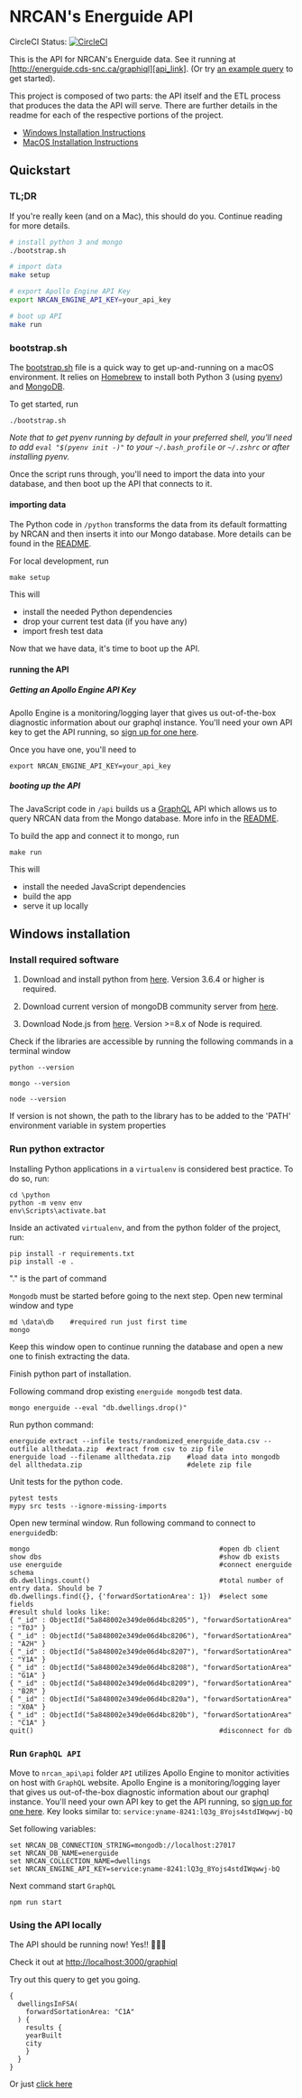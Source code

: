 # NRCAN's Energuide API

CircleCI Status: [![CircleCI](https://circleci.com/gh/cds-snc/nrcan_api.svg?style=svg)](https://circleci.com/gh/cds-snc/nrcan_api)

This is the API for NRCAN's Energuide data. See it running at [http://energuide.cds-snc.ca/graphiql][api_link]. (Or try [an example query][api_link_with_query] to get started).

This project is composed of two parts: the API itself and the ETL process that produces the data the API will serve.
There are further details in the readme for each of the respective portions of the project.

[api_link]: http://energuide.cds-snc.ca/graphiql
[api_link_with_query]: http://energuide.cds-snc.ca/graphiql?query=%7B%0A%20%20dwellingsInFSA(%0A%20%20%20%20forwardSortationArea%3A%20%22C1A%22%0A%20%20)%20%7B%0A%20%20%20%20results%20%7B%0A%20%20%20%20yearBuilt%0A%20%20%20%20city%0A%20%20%20%20%7D%0A%20%20%7D%0A%7D

- [Windows Installation Instructions](#windows-installation)
- [MacOS Installation Instructions](#tldr)

## Quickstart

### TL;DR

If you're really keen (and on a Mac), this should do you. Continue reading for more details.

```sh
# install python 3 and mongo
./bootstrap.sh

# import data
make setup

# export Apollo Engine API Key
export NRCAN_ENGINE_API_KEY=your_api_key

# boot up API
make run
```

### bootstrap.sh

The [bootstrap.sh]() file is a quick way to get up-and-running on a macOS environment. It relies on [Homebrew](https://brew.sh/) to install both Python 3 (using [pyenv](https://github.com/pyenv/pyenv#homebrew-on-mac-os-x)) and [MongoDB](https://docs.mongodb.com/manual/tutorial/install-mongodb-on-os-x/#install-mongodb-community-edition-with-homebrew).

To get started, run

```
./bootstrap.sh
```

*Note that to get pyenv running by default in your preferred shell, you'll need to add `eval "$(pyenv init -)"` to your `~/.bash_profile` or `~/.zshrc` or after installing pyenv.*

Once the script runs through, you'll need to import the data into your database, and then boot up the API that connects to it.

#### importing data

The Python code in `/python` transforms the data from its default formatting by NRCAN and then inserts it into our Mongo database. More details can be found in the [README](https://github.com/cds-snc/nrcan_api/blob/master/python/README.md).

For local development, run
```
make setup
```
This will
- install the needed Python dependencies
- drop your current test data (if you have any)
- import fresh test data

Now that we have data, it's time to boot up the API.

#### running the API

##### Getting an Apollo Engine API Key

Apollo Engine is a monitoring/logging layer that gives us out-of-the-box diagnostic information about our graphql instance. You'll need your own API key to get the API running, so [sign up for one here](https://engine.apollographql.com/login).

Once you have one, you'll need to
```
export NRCAN_ENGINE_API_KEY=your_api_key
```


##### booting up the API

The JavaScript code in `/api` builds us a [GraphQL](http://graphql.org/learn/) API which allows us to query NRCAN data from the Mongo database. More info in the [README](https://github.com/cds-snc/nrcan_api/blob/master/api/README.md).

To build the app and connect it to mongo, run
```
make run
```

This will
- install the needed JavaScript dependencies
- build the app
- serve it up locally

## Windows installation

### Install required software

1. Download and install python from [here](https://www.python.org/downloads/release/python-364/).
Version 3.6.4 or higher is required.

2. Download current version of mongoDB community server from [here](https://www.mongodb.com/download-center#community).

3. Download Node.js from [here](https://nodejs.org/en/download/). Version >=8.x of Node is required.

Check if the libraries are accessible by running the following commands in a terminal window
```
python --version

mongo --version

node --version
```
If version is not shown, the path to the library has to be added to the 'PATH' environment variable in system properties

### Run python extractor

Installing Python applications in a `virtualenv` is considered best practice. To do so, run:
```
cd \python
python -m venv env
env\Scripts\activate.bat
```
Inside an activated `virtualenv`, and from the python folder of the project, run:

```
pip install -r requirements.txt
pip install -e .
```
"." is the part of command

`Mongodb` must be started before going to the next step. Open new terminal window and type
```
md \data\db    #required run just first time
mongo
```
Keep this window open to continue running the database and open a new one to finish extracting the data.

Finish python part of installation.

Following command drop existing `energuide mongodb` test data.
```
mongo energuide --eval "db.dwellings.drop()"
```

Run python command:
```
energuide extract --infile tests/randomized_energuide_data.csv --outfile allthedata.zip  #extract from csv to zip file
energuide load --filename allthedata.zip	#load data into mongodb
del allthedata.zip							#delete zip file
```
Unit tests for the python code.
```
pytest tests
mypy src tests --ignore-missing-imports
```
Open new terminal window. Run following command to connect to `energuide`db:
```
mongo												#open db client
show dbs											#show db exists
use energuide										#connect energuide schema
db.dwellings.count()								#total number of entry data. Should be 7
db.dwellings.find({}, {'forwardSortationArea': 1})	#select some fields
#result shuld looks like:
{ "_id" : ObjectId("5a848002e349de06d4bc8205"), "forwardSortationArea" : "T0J" }
{ "_id" : ObjectId("5a848002e349de06d4bc8206"), "forwardSortationArea" : "A2H" }
{ "_id" : ObjectId("5a848002e349de06d4bc8207"), "forwardSortationArea" : "Y1A" }
{ "_id" : ObjectId("5a848002e349de06d4bc8208"), "forwardSortationArea" : "G1A" }
{ "_id" : ObjectId("5a848002e349de06d4bc8209"), "forwardSortationArea" : "B2R" }
{ "_id" : ObjectId("5a848002e349de06d4bc820a"), "forwardSortationArea" : "X0A" }
{ "_id" : ObjectId("5a848002e349de06d4bc820b"), "forwardSortationArea" : "C1A" }
quit()												#disconnect for db
```

### Run `GraphQL API`  

Move to `nrcan_api\api` folder
`API` utilizes Apollo Engine to monitor activities on host with `GraphQL` website.
Apollo Engine is a monitoring/logging layer that gives us out-of-the-box diagnostic information about our graphql instance. You'll need your own API key to get the API running, so [sign up for one here](https://engine.apollographql.com/login).
Key looks similar to: `service:yname-8241:lQ3g_8Yojs4stdIWqwwj-bQ`

Set following variables:
```
set NRCAN_DB_CONNECTION_STRING=mongodb://localhost:27017
set NRCAN_DB_NAME=energuide
set NRCAN_COLLECTION_NAME=dwellings
set NRCAN_ENGINE_API_KEY=service:yname-8241:lQ3g_8Yojs4stdIWqwwj-bQ
```

Next command start `GraphQL`
```
npm run start
```

### Using the API locally

The API should be running now! Yes!! 🎉🎉🎉

Check it out at [http://localhost:3000/graphiql](http://localhost:3000/graphiql)

Try out this query to get you going.

```
{
  dwellingsInFSA(
    forwardSortationArea: "C1A"
  ) {
    results {
    yearBuilt
    city
    }
  }
}
```

<super>Or just [click here](http://localhost:3000/graphiql?query=%7B%0A%20%20dwellingsInFSA(%0A%20%20%20%20forwardSortationArea%3A%20%22C1A%22%0A%20%20)%20%7B%0A%20%20%20%20results%20%7B%0A%20%20%20%20yearBuilt%0A%20%20%20%20city%0A%20%20%20%20%7D%0A%20%20%7D%0A%7D)</super>

